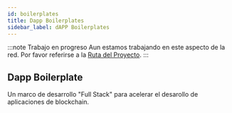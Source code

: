 ```yaml
---
id: boilerplates
title: Dapp Boilerplates
sidebar_label: dAPP Boilerplates
---
```


:::note Trabajo en progreso
Aun estamos trabajando en este aspecto de la red. Por favor referirse a la [Ruta del Proyecto](../testnet/roadmap).
:::

## Dapp Boilerplate

Un marco de desarrollo "Full Stack" para acelerar el desarollo de aplicaciones de blockchain.
